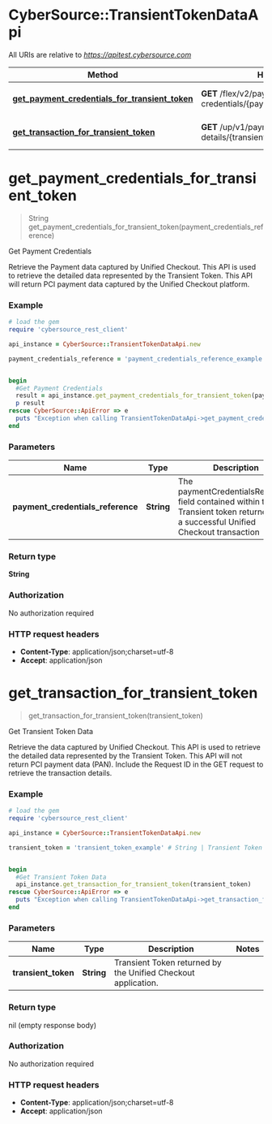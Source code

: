 # CyberSource::TransientTokenDataApi

All URIs are relative to *https://apitest.cybersource.com*

Method | HTTP request | Description
------------- | ------------- | -------------
[**get_payment_credentials_for_transient_token**](TransientTokenDataApi.md#get_payment_credentials_for_transient_token) | **GET** /flex/v2/payment-credentials/{paymentCredentialsReference} | Get Payment Credentials
[**get_transaction_for_transient_token**](TransientTokenDataApi.md#get_transaction_for_transient_token) | **GET** /up/v1/payment-details/{transientToken} | Get Transient Token Data


# **get_payment_credentials_for_transient_token**
> String get_payment_credentials_for_transient_token(payment_credentials_reference)

Get Payment Credentials

Retrieve the Payment data captured by Unified Checkout. This API is used to retrieve the detailed data represented by the Transient Token. This API will return PCI payment data captured by the Unified Checkout platform.

### Example
```ruby
# load the gem
require 'cybersource_rest_client'

api_instance = CyberSource::TransientTokenDataApi.new

payment_credentials_reference = 'payment_credentials_reference_example' # String | The paymentCredentialsReference field contained within the Transient token returned from a successful Unified Checkout transaction 


begin
  #Get Payment Credentials
  result = api_instance.get_payment_credentials_for_transient_token(payment_credentials_reference)
  p result
rescue CyberSource::ApiError => e
  puts "Exception when calling TransientTokenDataApi->get_payment_credentials_for_transient_token: #{e}"
end
```

### Parameters

Name | Type | Description  | Notes
------------- | ------------- | ------------- | -------------
 **payment_credentials_reference** | **String**| The paymentCredentialsReference field contained within the Transient token returned from a successful Unified Checkout transaction  | 

### Return type

**String**

### Authorization

No authorization required

### HTTP request headers

 - **Content-Type**: application/json;charset=utf-8
 - **Accept**: application/json



# **get_transaction_for_transient_token**
> get_transaction_for_transient_token(transient_token)

Get Transient Token Data

Retrieve the data captured by Unified Checkout. This API is used to retrieve the detailed data represented by the Transient Token. This API will not return PCI payment data (PAN). Include the Request ID in the GET request to retrieve the transaction details.

### Example
```ruby
# load the gem
require 'cybersource_rest_client'

api_instance = CyberSource::TransientTokenDataApi.new

transient_token = 'transient_token_example' # String | Transient Token returned by the Unified Checkout application. 


begin
  #Get Transient Token Data
  api_instance.get_transaction_for_transient_token(transient_token)
rescue CyberSource::ApiError => e
  puts "Exception when calling TransientTokenDataApi->get_transaction_for_transient_token: #{e}"
end
```

### Parameters

Name | Type | Description  | Notes
------------- | ------------- | ------------- | -------------
 **transient_token** | **String**| Transient Token returned by the Unified Checkout application.  | 

### Return type

nil (empty response body)

### Authorization

No authorization required

### HTTP request headers

 - **Content-Type**: application/json;charset=utf-8
 - **Accept**: application/json



